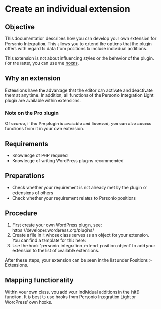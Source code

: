 # Create an individual extension

## Objective

This documentation describes how you can develop your own extension for Personio Integration. This allows you to
extend the options that the plugin offers with regard to data from positions to include individual additions.

This extension is not about influencing styles or the behavior of the plugin. For the latter, you can
use the [hooks](hooks.md).

## Why an extension

Extensions have the advantage that the editor can activate and deactivate them at any time. In addition,
all functions of the Personio Integration Light plugin are available within extensions.

### Note on the Pro plugin

Of course, if the Pro plugin is available and licensed, you can also access functions from it in your own extension.

## Requirements

* Knowledge of PHP required
* Knowledge of writing WordPress plugins recommended

## Preparations

* Check whether your requirement is not already met by the plugin or extensions of others
* Check whether your requirement relates to Personio positions

## Procedure

1. First create your own WordPress plugin, see: https://developer.wordpress.org/plugins/
2. Create a file in it whose class serves as an object for your extension. You can find a template for this here:
3. Use the hook 'personio_integration_extend_position_object' to add your extension to the list of available extensions.

After these steps, your extension can be seen in the list under Positions > Extensions.

## Mapping functionality

Within your own class, you add your individual additions in the init() function. It is best to use hooks from
Personio Integration Light or WordPress' own hooks.
